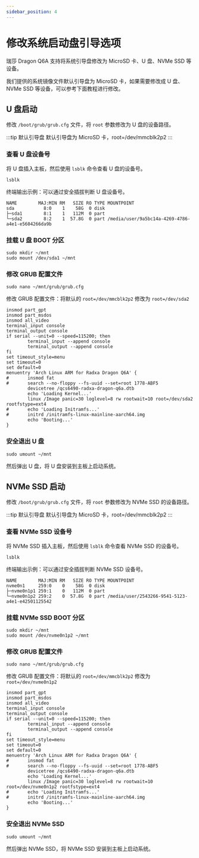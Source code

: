 ```yaml
---
sidebar_position: 4
---
```


# 修改系统启动盘引导选项

瑞莎 Dragon Q6A 支持将系统引导盘修改为 MicroSD 卡、U 盘、NVMe SSD 等设备。

我们提供的系统镜像文件默认引导盘为 MicroSD 卡，如果需要修改成 U 盘、NVMe SSD 等设备，可以参考下面教程进行修改。

## U 盘启动

修改 `/boot/grub/grub.cfg` 文件，将 `root` 参数修改为 U 盘的设备路径。

:::tip 默认引导盘
默认引导盘为 MicroSD 卡，root=/dev/mmcblk2p2
:::

### 查看 U 盘设备号

将 U 盘插入主板，然后使用 `lsblk` 命令查看 U 盘的设备号。

<NewCodeBlock tip="radxa@device$" type="device">

```
lsblk
```

</NewCodeBlock>

终端输出示例：可以通过安全插拔判断 U 盘设备号。

```
NAME        MAJ:MIN RM   SIZE RO TYPE MOUNTPOINT
sda           8:0    1    58G  0 disk
├─sda1        8:1    1   112M  0 part
└─sda2        8:2    1  57.8G  0 part /media/user/9a5bc14a-4269-4786-a4e1-e5604266da9b
```

### 挂载 U 盘 BOOT 分区

<NewCodeBlock tip="radxa@device$" type="device">

```
sudo mkdir ~/mnt
sudo mount /dev/sda1 ~/mnt
```

</NewCodeBlock>

### 修改 GRUB 配置文件

<NewCodeBlock tip="radxa@device$" type="device">

```
sudo nano ~/mnt/grub/grub.cfg
```

</NewCodeBlock>

修改 GRUB 配置文件：将默认的 `root=/dev/mmcblk2p2` 修改为 `root=/dev/sda2`

```
insmod part_gpt
insmod part_msdos
insmod all_video
terminal_input console
terminal_output console
if serial --unit=0 --speed=115200; then
        terminal_input --append console
        terminal_output --append console
fi
set timeout_style=menu
set timeout=0
set default=0
menuentry 'Arch Linux ARM for Radxa Dragon Q6A' {
#       insmod fat
#       search --no-floppy --fs-uuid --set=root 1778-ABF5
        devicetree /qcs6490-radxa-dragon-q6a.dtb
        echo 'Loading Kernel...'
        linux /Image panic=30 loglevel=8 rw rootwait=10 root=/dev/sda2 rootfstype=ext4
#       echo 'Loading Initramfs...'
#       initrd /initramfs-linux-mainline-aarch64.img
        echo 'Booting...'
}
```

### 安全退出 U 盘

<NewCodeBlock tip="radxa@device$" type="device">

```
sudo umount ~/mnt
```

</NewCodeBlock>

然后弹出 U 盘，将 U 盘安装到主板上启动系统。

## NVMe SSD 启动

修改 `/boot/grub/grub.cfg` 文件，将 `root` 参数修改为 NVMe SSD 的设备路径。

:::tip 默认引导盘
默认引导盘为 MicroSD 卡，root=/dev/mmcblk2p2
:::

### 查看 NVMe SSD 设备号

将 NVMe SSD 插入主板，然后使用 `lsblk` 命令查看 NVMe SSD 的设备号。

<NewCodeBlock tip="radxa@device$" type="device">

```
lsblk
```

</NewCodeBlock>

终端输出示例：可以通过安全插拔判断 NVMe SSD 设备号。

```
NAME        MAJ:MIN RM   SIZE RO TYPE MOUNTPOINT
nvme0n1     259:0    0    58G  0 disk
├─nvme0n1p1 259:1    0   112M  0 part
└─nvme0n1p2 259:2    0  57.8G  0 part /media/user/2543266-9541-5123-a4e1-e42501125542
```

### 挂载 NVMe SSD BOOT 分区

<NewCodeBlock tip="radxa@device$" type="device">

```
sudo mkdir ~/mnt
sudo mount /dev/nvme0n1p2 ~/mnt
```

</NewCodeBlock>

### 修改 GRUB 配置文件

<NewCodeBlock tip="radxa@device$" type="device">

```
sudo nano ~/mnt/grub/grub.cfg
```

</NewCodeBlock>

修改 GRUB 配置文件：将默认的 `root=/dev/mmcblk2p2` 修改为 `root=/dev/nvme0n1p2`

```
insmod part_gpt
insmod part_msdos
insmod all_video
terminal_input console
terminal_output console
if serial --unit=0 --speed=115200; then
        terminal_input --append console
        terminal_output --append console
fi
set timeout_style=menu
set timeout=0
set default=0
menuentry 'Arch Linux ARM for Radxa Dragon Q6A' {
#       insmod fat
#       search --no-floppy --fs-uuid --set=root 1778-ABF5
        devicetree /qcs6490-radxa-dragon-q6a.dtb
        echo 'Loading Kernel...'
        linux /Image panic=30 loglevel=8 rw rootwait=10 root=/dev/nvme0n1p2 rootfstype=ext4
#       echo 'Loading Initramfs...'
#       initrd /initramfs-linux-mainline-aarch64.img
        echo 'Booting...'
}
```

### 安全退出 NVMe SSD

<NewCodeBlock tip="radxa@device$" type="device">

```
sudo umount ~/mnt
```

</NewCodeBlock>

然后弹出 NVMe SSD，将 NVMe SSD 安装到主板上启动系统。
